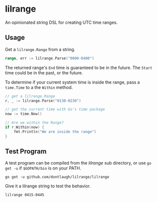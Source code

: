 # lilrange

An opinionated string DSL for creating UTC time ranges.

## Usage

Get a `lilrange.Range` from a string.

```go
range, err := lilrange.Parse("0000-0400")
```

The returned range's `End` time is guaranteed to be in the future. The `Start`
time could be in the past, or the future.

To determine if your current system time is inside the range, pass a `time.Time`
to a the `Within` method. 

```go
// get a lilrange.Range
r, _ := lilrange.Parse("0130-0230")

// get the current time with Go's time package
now := time.Now()

// Are we within the Range?
if r.Within(now) {
    fmt.Println("We are inside the range")
}
```

## Test Program

A test program can be compiled from the *lilrange* sub directory, or use `go get -u`
if `$GOPATH/bin` is on your PATH.

```
go get -u github.com/dontlaugh/lilrange/lilrange
```

Give it a lilrange string to test the behavior.

```
lilrange 0415-0445
```

